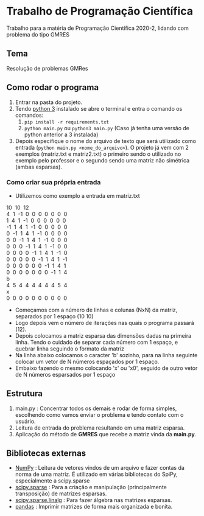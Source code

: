 # Trabalho de Programação Científica

Trabalho para a matéria de Programação Científica 2020-2, lidando com problema do tipo GMRES

## Tema

Resolução de problemas GMRes

## Como rodar o programa

1. Entrar na pasta do projeto.
2. Tendo [python 3](https://www.python.org/downloads/) instalado se abre o terminal e entra o comando os comandos:
   1. `pip install -r requirements.txt`
   2. `python main.py` ou `python3 main.py` (Caso já tenha uma versão de python anterior a 3 instalada)
3. Depois especifique o nome do arquivo de texto que será utilizado como entrada (`python main.py <nome_do_arquivo>`). O projeto já vem com 2 exemplos (matriz.txt e matriz2.txt) o primeiro sendo o utilizado no exemplo pelo professor e o segundo sendo uma matriz não simétrica (ambas esparsas).

### Como criar sua própria entrada

- Utilizemos como exemplo a entrada em matriz.txt

10  10  12\
4  1  -1  0  0  0  0  0  0  0\
1  4  1  -1  0  0  0  0  0  0\
-1  1  4  1  -1  0  0  0  0  0\
0  -1  1  4  1  -1  0  0  0  0\
0  0  -1  1  4  1  -1  0  0  0\
0  0  0  -1  1  4  1  -1  0  0\
0  0  0  0  -1  1  4  1  -1  0\
0  0  0  0  0  -1  1  4  1  -1\
0  0  0  0  0  0  -1  1  4  1\
0  0  0  0  0  0  0  -1  1  4\
b\
4  5  4  4  4  4  4  4  5  4\
x\
0  0  0  0  0  0  0  0  0  0

- Começamos com a número de linhas e colunas (NxN) da matriz, separados por 1 espaço (10 10)
- Logo depois vem o número de iterações nas quais o programa passará (12).
- Depois colocamos a matriz esparsa das dimensões dadas na primeira linha. Tendo o cuidado de separar cada número com 1 espaço, e quebrar linha seguindo o formato da matriz
- Na linha abaixo colocamos o caracter 'b' sozinho, para na linha seguinte colocar um vetor de N números espaçados por 1 espaço.
- Embaixo fazendo o mesmo colocando 'x' ou 'x0', seguido de outro vetor de N números esparsados por 1 espaço

## Estrutura

1. main.py : Concentrar todos os demais e rodar de forma simples, escolhendo como vamos enviar o problema e tendo contato com o usuário.
2. Leitura de entrada do problema resultando em uma matriz esparsa.
3. Aplicação do método de **GMRES** que recebe a matriz vinda da **main.py**.

## Bibliotecas externas

- [NumPy](https://numpy.org/) : Leitura de vetores vindos de um arquivo e fazer contas da norma de uma matriz. É utilizado em várias bibliotecas do SpiPy, especialmente a scipy.sparse
- [scipy.sparse](https://docs.scipy.org/doc/scipy/reference/sparse.html) : Para a criação e manipulação (principalmente transposição) de matrizes esparsas.
- [scipy.sparse.linalg](<https://docs.scipy.org/doc/scipy/reference/sparse.linalg.html#module-scipy.sparse.linalg>) : Para fazer álgebra nas matrizes esparsas.
- [pandas](https://pandas.pydata.org/docs/) : Imprimir matrizes de forma mais organizada e bonita.
  
